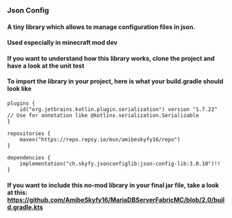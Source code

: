 ### Json Config

#### A tiny library which allows to manage configuration files in json.

#### Used especially in minecraft mod dev

#### If you want to understand how this library works, clone the project and have a look at the unit test

#### To import the library in your project, here is what your build.gradle should look like

```
plugins {
    id("org.jetbrains.kotlin.plugin.serialization") version "1.7.22" // Use for annotation like @kotlinx.serialization.Serializable
}

repositories {
    maven("https://repo.repsy.io/mvn/amibeskyfy16/repo")
}

dependencies {
    implementation("ch.skyfy.jsonconfiglib:json-config-lib:3.0.10")!!
}
```

#### If you want to include this no-mod library in your final jar file, take a look at this: https://github.com/AmibeSkyfy16/MariaDBServerFabricMC/blob/2.0/build.gradle.kts

